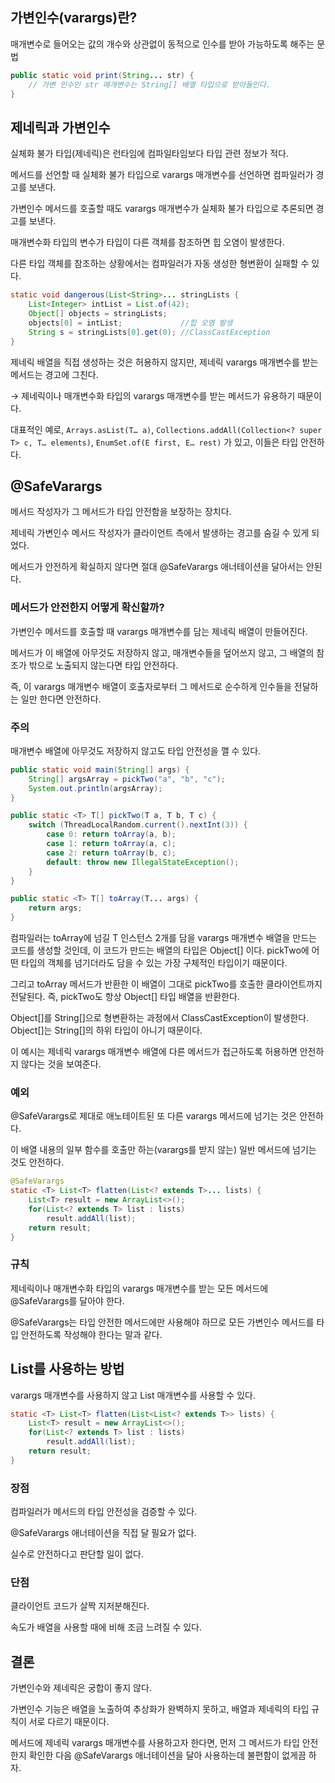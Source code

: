 ## 가변인수(varargs)란?

매개변수로 들어오는 값의 개수와 상관없이 동적으로 인수를 받아 가능하도록 해주는 문법

```java
public static void print(String... str) {
    // 가변 인수인 str 매개변수는 String[] 배열 타입으로 받아들인다.
}
```

## 제네릭과 가변인수

실체화 불가 타입(제네릭)은 런타임에 컴파일타임보다 타입 관련 정보가 적다.

메서드를 선언할 때 실체화 불가 타입으로 varargs 매개변수를 선언하면 컴파일러가 경고를 보낸다.

가변인수 메서드를 호출할 때도 varargs 매개변수가 실체화 불가 타입으로 추론되면 경고를 보낸다.

매개변수화 타입의 변수가 타입이 다른 객체를 참조하면 힙 오염이 발생한다.

다른 타입 객체를 참조하는 상황에서는 컴파일러가 자동 생성한 형변환이 실패할 수 있다.

```java
static void dangerous(List<String>... stringLists {
	List<Integer> intList = List.of(42);
	Object[] objects = stringLists;
	objects[0] = intList;             //힙 오염 발생
	String s = stringLists[0].get(0); //ClassCastException
}
```

제네릭 배열을 직접 생성하는 것은 허용하지 않지만, 제네릭 varargs 매개변수를 받는 메서드는 경고에 그친다.

→ 제네릭이나 매개변수화 타입의 varargs 매개변수를 받는 메서드가 유용하기 때문이다.

대표적인 예로, `Arrays.asList(T… a)`, `Collections.addAll(Collection<? super T> c, T… elements)`, `EnumSet.of(E first, E… rest)` 가 있고, 이들은 타입 안전하다.

## @SafeVarargs

메서드 작성자가 그 메서드가 타입 안전함을 보장하는 장치다.

제네릭 가변인수 메서드 작성자가 클라이언트 측에서 발생하는 경고를 숨길 수 있게 되었다.

메서드가 안전하게 확실하지 않다면 절대 @SafeVarargs 애너테이션을 달아서는 안된다.

### 메서드가 안전한지 어떻게 확신할까?

가변인수 메서드를 호출할 때 varargs 매개변수를 담는 제네릭 배열이 만들어진다.

메서드가 이 배열에 아무것도 저장하지 않고, 매개변수들을 덮어쓰지 않고, 그 배열의 참조가 밖으로 노출되지 않는다면 타입 안전하다.

즉, 이 varargs 매개변수 배열이 호출자로부터 그 메서드로 순수하게 인수들을 전달하는 일만 한다면 안전하다.

### 주의

매개변수 배열에 아무것도 저장하지 않고도 타입 안전성을 깰 수 있다.

```java
public static void main(String[] args) {
    String[] argsArray = pickTwo("a", "b", "c");
    System.out.println(argsArray);
}

public static <T> T[] pickTwo(T a, T b, T c) {
    switch (ThreadLocalRandom.current().nextInt(3)) {
        case 0: return toArray(a, b);
        case 1: return toArray(a, c);
        case 2: return toArray(b, c);
        default: throw new IllegalStateException();
    }
}

public static <T> T[] toArray(T... args) {
    return args;
}
```

컴파일러는 toArray에 넘길 T 인스턴스 2개를 담을 varargs 매개변수 배열을 만드는 코드를 생성할 것인데, 이 코드가 만드는 배열의 타입은 Object[] 이다. pickTwo에 어떤 타입의 객체를 넘기더라도 담을 수 있는 가장 구체적인 타입이기 때문이다.

그리고 toArray 메서드가 반환한 이 배열이 그대로 pickTwo를 호출한 클라이언트까지 전달된다. 즉, pickTwo도 항상 Object[] 타입 배열을 반환한다.

Object[]를 String[]으로 형변환하는 과정에서 ClassCastException이 발생한다. Object[]는 String[]의 하위 타입이 아니기 때문이다.

이 예시는 제네릭 varargs 매개변수 배열에 다른 메서드가 접근하도록 허용하면 안전하지 않다는 것을 보여준다.

### 예외

@SafeVarargs로 제대로 애노테이트된 또 다른 varargs 메서드에 넘기는 것은 안전하다.

이 배열 내용의 일부 함수를 호출만 하는(varargs를 받지 않는) 일반 메서드에 넘기는 것도 안전하다.

```java
@SafeVarargs
static <T> List<T> flatten(List<? extends T>... lists) {
	List<T> result = new ArrayList<>();
	for(List<? extends T> list : lists)
		result.addAll(list);
	return result;
}
```

### 규칙

제네릭이나 매개변수화 타입의 varargs 매개변수를 받는 모든 메서드에 @SafeVarargs를 달아야 한다.

@SafeVarargs는 타입 안전한 메서드에만 사용해야 하므로 모든 가변인수 메서드를 타입 안전하도록 작성해야 한다는 말과 같다.

## List를 사용하는 방법

varargs 매개변수를 사용하지 않고 List 매개변수를 사용할 수 있다.

```java
static <T> List<T> flatten(List<List<? extends T>> lists) {
	List<T> result = new ArrayList<>();
	for(List<? extends T> list : lists)
		result.addAll(list);
	return result;
}
```

### 장점

컴파일러가 메서드의 타입 안전성을 검증할 수 있다.

@SafeVarargs 애너테이션을 직접 달 필요가 없다.

실수로 안전하다고 판단할 일이 없다.

### 단점

클라이언트 코드가 살짝 지저분해진다.

속도가 배열을 사용할 때에 비해 조금 느려질 수 있다.

## 결론

가변인수와 제네릭은 궁합이 좋지 않다.

가변인수 기능은 배열을 노출하여 추상화가 완벽하지 못하고, 배열과 제네릭의 타입 규칙이 서로 다르기 때문이다.

메서드에 제네릭 varargs 매개변수를 사용하고자 한다면, 먼저 그 메서드가 타입 안전한지 확인한 다음 @SafeVarargs 애너테이션을 달아 사용하는데 불편함이 없게끔 하자.